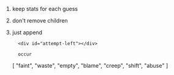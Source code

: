 1.  keep stats for each guess
2.  don't remove children
3.  just append

          <div id="attempt-left"></div>

          occur

    [
    "faint",
    "waste",
    "empty",
    "blame",
    "creep",
    "shift",
    "abuse"
    ]
